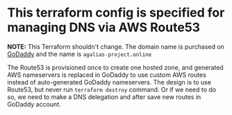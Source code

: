 # This terraform config is specified for managing DNS via AWS Route53

**NOTE:** This Terraform shouldn't change. The domain name is purchased on [GoDaddy](https://www.godaddy.com/) and the name is `agalias-project.online`

The Route53 is provisioned once to create one hosted zone, and generated AWS nameservers is replaced in GoDaddy to use custom AWS routes instead of auto-generated GoDaddy nameservers. The design is to use Route53, but never run `terraform destroy` command. Or if we need to do so, we need to make a DNS delegation and after save new routes in GoDaddy account.
